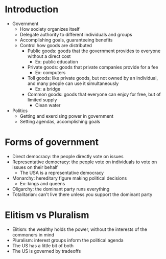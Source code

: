 # Introduction

- Government
	- How society organizes itself
	- Delegate authority to different individuals and groups
	- Accomplishing goals, guaranteeing benefits
	- Control how goods are distributed
		- Public goods: goods that the government provides to everyone without a direct cost
			- Ex: public education
		- Private goods: goods that private companies provide for a fee
			- Ex: computers
		- Toll goods: like private goods, but not owned by an individual, and many people can use it simultaneously
			- Ex: a bridge
		- Common goods: goods that everyone can enjoy for free, but of limited supply
			- Clean water
- Politics
	- Getting and exercising power in government
	- Setting agendas, accomplishing goals

# Forms of government

- Direct democracy: the people directly vote on issues
- Representative democracy: the people vote on individuals to vote on issues on their behalf
	- The USA is a representative democracy
- Monarchy: hereditary figure making political decisions
	- Ex: kings and queens
- Oligarchy: the dominant party runs everything
- Totalitarian: can't live there unless you support the dominant party

# Elitism vs Pluralism

- Elitism: the wealthy holds the power, without the interests of the commoners in mind
- Pluralism: interest groups inform the political agenda
- The US has a little bit of both
- The US is governed by tradeoffs